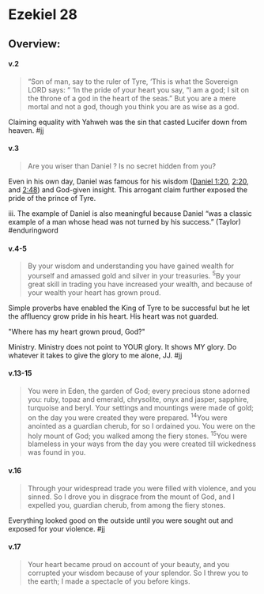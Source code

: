 # Ezekiel 28

## Overview:


#### v.2
>“Son of man, say to the ruler of Tyre, ‘This is what the Sovereign LORD says: “ ‘In the pride of your heart you say, “I am a god; I sit on the throne of a god in the heart of the seas.” But you are a mere mortal and not a god, though you think you are as wise as a god.

Claiming equality with Yahweh was the sin that casted Lucifer down from heaven.
#jj 

#### v.3
>Are you wiser than Daniel ? Is no secret hidden from you?

Even in his own day, Daniel was famous for his wisdom ([Daniel 1:20](Daniel1#v.20), [2:20](Daniel2#v.20), and [2:48](Daniel2#v.48)) and God-given insight. This arrogant claim further exposed the pride of the prince of Tyre.

iii. The example of Daniel is also meaningful because Daniel “was a classic example of a man whose head was not turned by his success.” (Taylor)
#enduringword 

#### v.4-5
>By your wisdom and understanding you have gained wealth for yourself and amassed gold and silver in your treasuries. <sup>5</sup>By your great skill in trading you have increased your wealth, and because of your wealth your heart has grown proud.

Simple proverbs have enabled the King of Tyre to be successful but he let the affluency grow pride in his heart. His heart was not guarded.

"Where has my heart grown proud, God?"

Ministry. Ministry does not point to YOUR glory. It shows MY glory. Do whatever it takes to give the glory to me alone, JJ.
#jj 

#### v.13-15
>You were in Eden, the garden of God; every precious stone adorned you: ruby, topaz and emerald, chrysolite, onyx and jasper, sapphire, turquoise and beryl. Your settings and mountings were made of gold; on the day you were created they were prepared. <sup>14</sup>You were anointed as a guardian cherub, for so I ordained you. You were on the holy mount of God; you walked among the fiery stones. <sup>15</sup>You were blameless in your ways from the day you were created till wickedness was found in you.

#### v.16
>Through your widespread trade you were filled with violence, and you sinned. So I drove you in disgrace from the mount of God, and I expelled you, guardian cherub, from among the fiery stones.

Everything looked good on the outside until you were sought out and exposed for your violence.
#jj 

#### v.17
>Your heart became proud on account of your beauty, and you corrupted your wisdom because of your splendor. So I threw you to the earth; I made a spectacle of you before kings.

